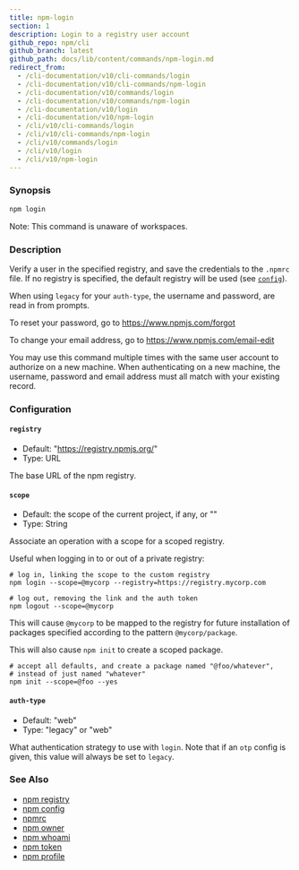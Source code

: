 ```yaml
---
title: npm-login
section: 1
description: Login to a registry user account
github_repo: npm/cli
github_branch: latest
github_path: docs/lib/content/commands/npm-login.md
redirect_from:
  - /cli-documentation/v10/cli-commands/login
  - /cli-documentation/v10/cli-commands/npm-login
  - /cli-documentation/v10/commands/login
  - /cli-documentation/v10/commands/npm-login
  - /cli-documentation/v10/login
  - /cli-documentation/v10/npm-login
  - /cli/v10/cli-commands/login
  - /cli/v10/cli-commands/npm-login
  - /cli/v10/commands/login
  - /cli/v10/login
  - /cli/v10/npm-login
---
```


### Synopsis

```bash
npm login
```

Note: This command is unaware of workspaces.

### Description

Verify a user in the specified registry, and save the credentials to the
`.npmrc` file. If no registry is specified, the default registry will be
used (see [`config`](/cli/v10/using-npm/config)).

When using `legacy` for your `auth-type`, the username and password, are
read in from prompts.

To reset your password, go to <https://www.npmjs.com/forgot>

To change your email address, go to <https://www.npmjs.com/email-edit>

You may use this command multiple times with the same user account to
authorize on a new machine.  When authenticating on a new machine,
the username, password and email address must all match with
your existing record.

### Configuration

#### `registry`

* Default: "https://registry.npmjs.org/"
* Type: URL

The base URL of the npm registry.



#### `scope`

* Default: the scope of the current project, if any, or ""
* Type: String

Associate an operation with a scope for a scoped registry.

Useful when logging in to or out of a private registry:

```
# log in, linking the scope to the custom registry
npm login --scope=@mycorp --registry=https://registry.mycorp.com

# log out, removing the link and the auth token
npm logout --scope=@mycorp
```

This will cause `@mycorp` to be mapped to the registry for future
installation of packages specified according to the pattern
`@mycorp/package`.

This will also cause `npm init` to create a scoped package.

```
# accept all defaults, and create a package named "@foo/whatever",
# instead of just named "whatever"
npm init --scope=@foo --yes
```



#### `auth-type`

* Default: "web"
* Type: "legacy" or "web"

What authentication strategy to use with `login`. Note that if an `otp`
config is given, this value will always be set to `legacy`.



### See Also

* [npm registry](/cli/v10/using-npm/registry)
* [npm config](/cli/v10/commands/npm-config)
* [npmrc](/cli/v10/configuring-npm/npmrc)
* [npm owner](/cli/v10/commands/npm-owner)
* [npm whoami](/cli/v10/commands/npm-whoami)
* [npm token](/cli/v10/commands/npm-token)
* [npm profile](/cli/v10/commands/npm-profile)
